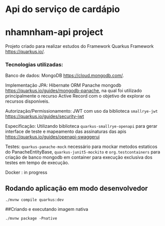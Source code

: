 Api do serviço de cardápio
=======
# nhamnham-api project

Projeto criado para realizar estudos do Framework Quarkus Framework https://quarkus.io/.

### Tecnologias utilizadas:


Banco de dados: MongoDB https://cloud.mongodb.com/.

Implementação JPA: Hibernate ORM Panache mongodb https://quarkus.io/guides/mongodb-panache, na qual foi utilizado principalmente o recurso Active Record com o objetivo de explorar os recursos disponíveis.

Autorização/Permissionamento: JWT com uso da biblioteca `smallrye-jwt` https://quarkus.io/guides/security-jwt

Especificação: Utilizando biblioteca `quarkus-smallrye-openapi` para gerar interface de teste e mapeamento das assinaturas das apis https://quarkus.io/guides/openapi-swaggerui    
    
Testes: `quarkus-panache-mock` necessário para mockar metodos estaticos do PanacheEntityBase, `quarkus-junit5-mockito` e `org.testcontainers` para criação de banco mongodb em container para execução exclusiva dos testes em tempo de execução.

Docker : in progress

## Rodando aplicação em modo desenvolvedor


```shell script
./mvnw compile quarkus:dev
```


##Criando e executando imagem nativa


```shell script
./mvnw package -Pnative
```
